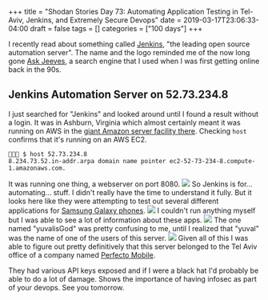 +++
title = "Shodan Stories Day 73: Automating Application Testing in Tel-Aviv, Jenkins, and Extremely Secure Devops"
date = 2019-03-17T23:06:33-04:00
draft = false
tags = []
categories = ["100 days"]
+++

I recently read about something called [Jenkins](https://jenkins.io/), "the leading open source automation server". The name and the logo reminded me of the now long gone [Ask Jeeves](https://en.wikipedia.org/wiki/Ask.com), a search engine that I used when I was first getting online back in the 90s.

## Jenkins Automation Server on 52.73.234.8
I just searched for "Jenkins" and looked around until I found a result without a login. It was in Ashburn, Virginia which almost certainly meant it was running on AWS in the [giant Amazon server facility there](https://www.datacenters.com/amazon-aws-ashburn).
Checking `host` confirms that it's running on an AWS EC2.
```
👻🌵🔮 $ host 52.73.234.8
8.234.73.52.in-addr.arpa domain name pointer ec2-52-73-234-8.compute-1.amazonaws.com.
```
It was running one thing, a webserver on port 8080.
![](/images/100Days/Day73/firstlook.png)
So Jenkins is for... automating... stuff. I didn't really have the time to understand it fully. But it looks here like they were attempting to test out several different applications for [Samsung Galaxy phones](https://www.samsung.com/us/mobile/galaxy/).
![](/images/100Days/Day73/variables.png)
I couldn't run anything myself but I was able to see a lot of information about these apps.
![](/images/100Days/Day73/yaral.png)
The one named "yuvalisGod" was pretty confusing to me, until I realized that "yuval" was the name of one of the users of this server.
![](/images/100Days/Day73/names.png)
Given all of this I was able to figure out pretty definitively that this server belonged to the Tel Aviv office of a company named [Perfecto Mobile](https://www.perfecto.io/).

They had various API keys exposed and if I were a black hat I'd probably be able to do a lot of damage. Shows the importance of having infosec as part of your devops. See you tomorrow.
